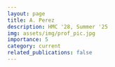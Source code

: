 ```yaml
---
layout: page
title: A. Perez
description: HMC '28, Summer '25
img: assets/img/prof_pic.jpg
importance: 5
category: current
related_publications: false
---
```

